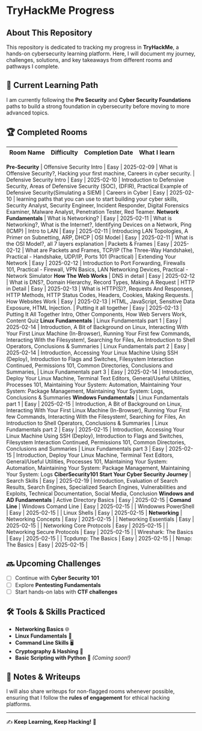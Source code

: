 # TryHackMe Progress

## About This Repository
This repository is dedicated to tracking my progress in **TryHackMe**, a hands-on cybersecurity learning platform. Here, I will document my journey, challenges, solutions, and key takeaways from different rooms and pathways I complete.

## 📌 Current Learning Path
I am currently following the **Pre Security** and **Cyber Security Foundations** paths to build a strong foundation in cybersecurity before moving to more advanced topics.

## 🏆 Completed Rooms
| Room Name | Difficulty | Completion Date | What I learn |
|-----------|------------|-----------------|--------------|
**Pre-Security**
| Offensive Security Intro | Easy | 2025-02-09 | What is Offensive Security?, Hacking your first machine, Careers in cyber security. 
| Defensive Security Intro | Easy | 2025-02-10 | Introduction to Defensive Security, Areas of Defensive Security (SOC), (DFIR), Practical Example of Defensive Security(Simulating a SIEM)
| Careers in Cyber | Easy | 2025-02-10 | learning paths that you can use to start building your cyber skills, Security Analyst, Security Engineer, Incident Responder, Digital Forensics Examiner, Malware Analyst, Penetration Tester, Red Teamer.
**Network Fundamentals**
| What is Networking? | Easy | 2025-02-11 | What is Networking?, What is the Internet?, Identifying Devices on a Network, Ping (ICMP)
| Intro to LAN | Easy | 2025-02-11 | Introducing LAN Topologies, A Primer on Subnetting, ARP, DHCP
| OSI Model | Easy | 2025-02-11 | What is the OSI Model?, all 7 layers explanation
| Packets & Frames | Easy | 2025-02-12 | What are Packets and Frames, TCP/IP (The Three-Way Handshake), Practical - Handshake, UDP/IP, Ports 101 (Practical)
| Extending Your Network | Easy | 2025-02-12 | Introduction to Port Forwarding, Firewalls 101, Practical - Firewall, VPN Basics, LAN Networking Devices, Practical - Network Simulator
**How The Web Works**
| DNS in detail | Easy | 2025-02-12 | What is DNS?, Domain Hierarchy, Record Types, Making A Request
| HTTP in Detail | Easy | 2025-02-13 | What is HTTP(S)?, Requests And Responses, HTTP Methods, HTTP Status Codes, Headers, Cookies, Making Requests.
| How Websites Work | Easy | 2025-02-13 | HTML, JavaScript, Sensitive Data Exposure, HTML Injection.
| Putting it all together | Easy | 2025-02-13 | Putting It All Together Intro, Other Components, How Web Servers Work, Content Quiz
**Linux Fundamentals**
| Linux Fundamentals part 1 | Easy | 2025-02-14 | Introduction, A Bit of Background on Linux, Interacting With Your First Linux Machine (In-Browser), Running Your First few Commands, Interacting With the Filesystem!, Searching for Files, An Introduction to Shell Operators, Conclusions & Summaries
| Linux Fundamentals part 2 | Easy | 2025-02-14 | Introduction, Accessing Your Linux Machine Using SSH (Deploy), Introduction to Flags and Switches, Filesystem Interaction Continued, Permissions 101, Common Directories, Conclusions and Summaries, 
| Linux Fundamentals part 3 | Easy | 2025-02-14 | Introduction, Deploy Your Linux Machine, Terminal Text Editors, General/Useful Utilities, Processes 101, Maintaining Your System: Automation, Maintaining Your System: Package Management, Maintaining Your System: Logs, Conclusions & Summaries
**Windows Fundamentals**
| Linux Fundamentals part 1 | Easy | 2025-02-15 | Introduction, A Bit of Background on Linux, Interacting With Your First Linux Machine (In-Browser), Running Your First few Commands, Interacting With the Filesystem!, Searching for Files, An Introduction to Shell Operators, Conclusions & Summaries
| Linux Fundamentals part 2 | Easy | 2025-02-15 | Introduction, Accessing Your Linux Machine Using SSH (Deploy), Introduction to Flags and Switches, Filesystem Interaction Continued, Permissions 101, Common Directories, Conclusions and Summaries
| Linux Fundamentals part 3 | Easy | 2025-02-15 | Introduction, Deploy Your Linux Machine, Terminal Text Editors, General/Useful Utilities, Processes 101, Maintaining Your System: Automation, Maintaining Your System: Package Management, Maintaining Your System: Logs
**CiberSecurity101**
**Start Your Cyber Security Journey**
| Search Skills | Easy | 2025-02-19 | Introduction, Evaluation of Search Results, Search Engines, Specialized Search Engines, Vulnerabilities and Exploits, Technical Documentation, Social Media, Conclusion
**Windows and AD Fundamentals**
| Active Directory Basics | Easy | 2025-02-15 |
**Comand Line**
| Windows Comand Line | Easy | 2025-02-15 |
| Windowws PowerShell | Easy | 2025-02-15 |
| Linux Shells | Easy | 2025-02-15 |
**Networking**
| Networking Concepts | Easy | 2025-02-15 |
| Networking Essentials | Easy | 2025-02-15 |
| Networking Core Protocols | Easy | 2025-02-15 |
| Networking Secure Protocols | Easy | 2025-02-15 |
| Wireshark: The Basics | Easy | 2025-02-15 |
| Tcpdump: The Basics | Easy | 2025-02-15 |
| Nmap: The Basics | Easy | 2025-02-15 |
## 🔜 Upcoming Challenges
- [ ] Continue with **Cyber Security 101**
- [ ] Explore **Pentesting Fundamentals**
- [ ] Start hands-on labs with **CTF challenges**

## 🛠 Tools & Skills Practiced
- **Networking Basics** 🌐
- **Linux Fundamentals** 🐧
- **Command Line Skills** 🖥️
- **Cryptography & Hashing** 🔐
- **Basic Scripting with Python** 🐍 *(Coming soon!)*

## 📂 Notes & Writeups
I will also share writeups for non-flagged rooms whenever possible, ensuring that I follow the **rules of engagement** for ethical hacking platforms.

---
✍ **Keep Learning, Keep Hacking!** 🚀
